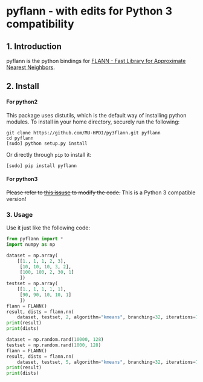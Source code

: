 pyflann  - with edits for Python 3 compatibility
=============

## 1. Introduction

pyflann is the python bindings for [FLANN - Fast Library for Approximate Nearest Neighbors](http://www.cs.ubc.ca/research/flann/).

## 2. Install

#### For python2

This package uses distutils, which is the default way of installing python modules. To install in your home directory, securely run the following:
```
git clone https://github.com/MU-HPDI/py3flann.git pyflann
cd pyflann
[sudo] python setup.py install
```

Or directly through `pip` to install it:
```
[sudo] pip install pyflann
```

#### For python3

~~Please refer to [this issuse](https://github.com/primetang/pyflann/issues/1) to modify the code.~~
This is a Python 3 compatible version!

### 3. Usage

Use it just like the following code:
```python
from pyflann import *
import numpy as np

dataset = np.array(
    [[1., 1, 1, 2, 3],
     [10, 10, 10, 3, 2],
     [100, 100, 2, 30, 1]
     ])
testset = np.array(
    [[1., 1, 1, 1, 1],
     [90, 90, 10, 10, 1]
     ])
flann = FLANN()
result, dists = flann.nn(
    dataset, testset, 2, algorithm="kmeans", branching=32, iterations=7, checks=16)
print(result)
print(dists)

dataset = np.random.rand(10000, 128)
testset = np.random.rand(1000, 128)
flann = FLANN()
result, dists = flann.nn(
    dataset, testset, 5, algorithm="kmeans", branching=32, iterations=7, checks=16)
print(result)
print(dists)
```
